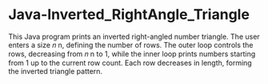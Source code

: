 # Java-Inverted_RightAngle_Triangle
This Java program prints an inverted right-angled number triangle. The user enters a size  𝑛 n, defining the number of rows. The outer loop controls the rows, decreasing from  𝑛 n to 1, while the inner loop prints numbers starting from 1 up to the current row count. Each row decreases in length, forming the inverted triangle pattern.
